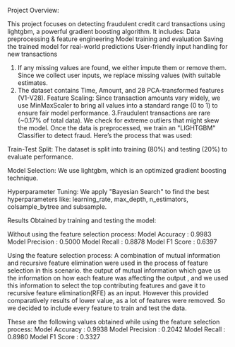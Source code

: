 Project Overview:

This project focuses on detecting fraudulent credit card transactions using lightgbm, a powerful gradient boosting algorithm. It includes:
Data preprocessing & feature engineering
Model training and evaluation
Saving the trained model for real-world predictions
User-friendly input handling for new transactions

1. If any missing values are found, we either impute them or remove them.
   Since we collect user inputs, we replace missing values (with suitable estimates.
2. The dataset contains Time, Amount, and 28 PCA-transformed features (V1-V28).
   Feature Scaling: Since transaction amounts vary widely, we use MinMaxScaler to bring all values into a standard range (0 to 1) to ensure fair model performance.
3.Fraudulent transactions are rare (~0.17% of total data).
  We check for extreme outliers that might skew the model.
Once the data is preprocessed, we train an "LIGHTGBM" Classifier to detect fraud. Here’s the process that was used:

Train-Test Split:
The dataset is split into training (80%) and testing (20%) to evaluate performance.

Model Selection:
We use lightgbm, which is an optimized gradient boosting technique.

Hyperparameter Tuning:
We apply "Bayesian Search" to find the best hyperparameters like:
learning_rate, max_depth, n_estimators, colsample_bytree and subsample.

Results Obtained by training and testing the model:

Without using the feature selection process:
Model Accuracy : 0.9983
Model Precision : 0.5000
Model Recall : 0.8878
Model F1 Score : 0.6397

Using the feature selection process:
A combination of mutual information and recursive feature elimination were used in the process of feature selection in this scenario.
the output of mutual information which gave us the information on how each feature was affecting the output , and we used this information to select the top contributing features and gave it to recursive feature elimination(RFE) as an input.
However this provided comparatively results of lower value, as a lot of features were removed. So we decided to include every feature to train and test the data.

These are the following values obtained while using the feature selection process:
Model Accuracy : 0.9938
Model Precision : 0.2042
Model Recall : 0.8980
Model F1 Score : 0.3327


